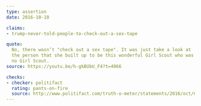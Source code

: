 ```yaml
---
type: assertion
date: 2016-10-10

claims:
- trump-never-told-people-to-check-out-a-sex-tape

quote:
  No, there wasn’t "check out a sex tape". It was just take a look at
  the person that she built up to be this wonderful Girl Scout who was
  no Girl Scout.
source: https://youtu.be/h-gkBUbU_F4?t=4966

checks:
- checker: politifact
  rating: pants-on-fire
  source: http://www.politifact.com/truth-o-meter/statements/2016/oct/09/donald-trump/trump-early-morning-sex-tape-tweet/
---
```

